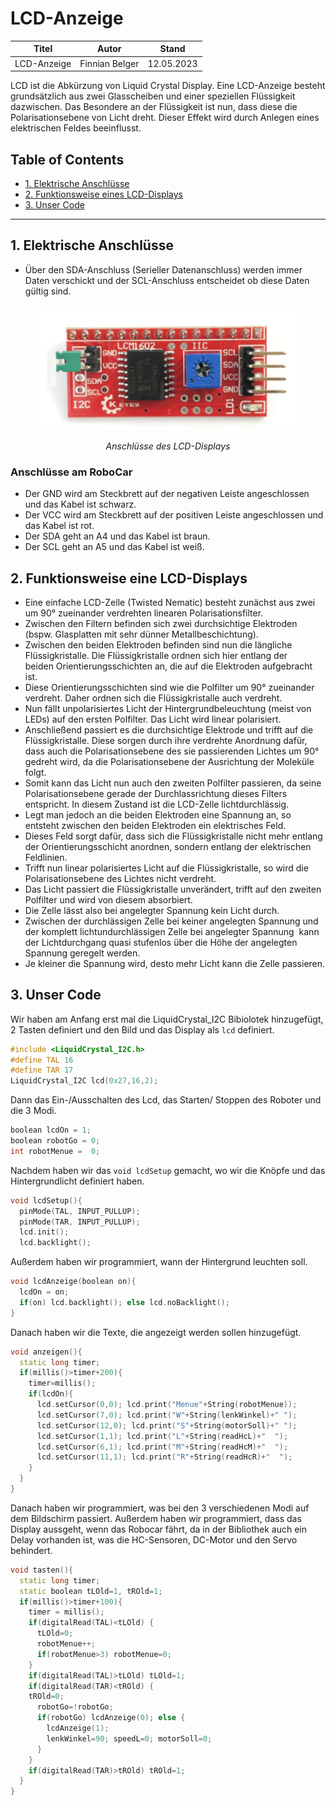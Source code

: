 # LCD-Anzeige

<div align = "center">
<table>
  <thead>
    <tr>
      <th align = "center">Titel</th>
      <th align = "center">Autor</th>
      <th align = "center">Stand</th>
    </tr>
  </thead>
  <tbody>
    <tr>
      <td align = "center">LCD-Anzeige</td>
      <td align = "center">Finnian Belger</td>
      <td align = "center">12.05.2023</td>
    </tr>
  </tbody>
</table>
</div>

LCD ist die Abkürzung von Liquid Crystal Display. 
Eine LCD-Anzeige besteht grundsätzlich aus zwei Glasscheiben und einer speziellen Flüssigkeit dazwischen. Das Besondere an der Flüssigkeit ist nun, dass diese die Polarisationsebene von Licht dreht. Dieser Effekt wird durch Anlegen eines elektrischen Feldes beeinflusst.

## Table of Contents

- [1. Elektrische Anschlüsse]()
- [2. Funktionsweise eines LCD-Displays]()
- [3. Unser Code]()

---

## 1. Elektrische Anschlüsse

- Über den SDA-Anschluss (Serieller Datenanschluss) werden immer Daten verschickt und der SCL-Anschluss entscheidet ob diese Daten gültig sind.

<div align = "center">
  <img src = "Elektrische Anschluesse.png" alt = "Anschlüsse des LCD-Displays" width = "auto" height = "200">
<p><i>Anschlüsse des LCD-Displays</i></p>
</div>

### Anschlüsse am RoboCar

- Der GND wird am Steckbrett auf der negativen Leiste angeschlossen und das Kabel ist schwarz.
- Der VCC wird am Steckbrett auf der positiven Leiste angeschlossen und das Kabel ist rot.
- Der SDA geht an A4 und das Kabel ist braun.
- Der SCL geht an A5 und das Kabel ist weiß.

## 2. Funktionsweise eine LCD-Displays

- Eine einfache LCD-Zelle (Twisted Nematic) besteht zunächst aus zwei um 90° zueinander verdrehten linearen Polarisationsfilter.
- Zwischen den Filtern befinden sich zwei durchsichtige Elektroden (bspw. Glasplatten mit sehr dünner Metallbeschichtung).
- Zwischen den beiden Elektroden befinden sind nun die längliche Flüssigkristalle. Die Flüssigkristalle ordnen sich hier entlang der beiden Orientierungsschichten an, die auf die Elektroden aufgebracht ist.
- Diese Orientierungsschichten sind wie die Polfilter um 90° zueinander verdreht. Daher ordnen sich die Flüssigkristalle auch verdreht.
- Nun fällt unpolarisiertes Licht der Hintergrundbeleuchtung (meist von LEDs) auf den ersten Polfilter. Das Licht wird linear polarisiert. 
- Anschließend passiert es die durchsichtige Elektrode und trifft auf die Flüssigkristalle. Diese sorgen durch ihre verdrehte Anordnung dafür, dass auch die Polarisationsebene des sie passierenden Lichtes um 90° gedreht wird, da die Polarisationsebene der Ausrichtung der Moleküle folgt.
- Somit kann das Licht nun auch den zweiten Polfilter passieren, da seine Polarisationsebene gerade der Durchlassrichtung dieses Filters entspricht. In diesem Zustand ist die LCD-Zelle lichtdurchlässig.
- Legt man jedoch an die beiden Elektroden eine Spannung an, so entsteht zwischen den beiden Elektroden ein elektrisches Feld.
- Dieses Feld sorgt dafür, dass sich die Flüssigkristalle nicht mehr entlang der Orientierungsschicht anordnen, sondern entlang der elektrischen Feldlinien.
- Trifft nun linear polarisiertes Licht auf die Flüssigkristalle, so wird die Polarisationsebene des Lichtes nicht verdreht.
- Das Licht passiert die Flüssigkristalle unverändert, trifft auf den zweiten Polfilter und wird von diesem absorbiert.
- Die Zelle lässt also bei angelegter Spannung kein Licht durch.
- Zwischen der durchlässigen Zelle bei keiner angelegten Spannung und der komplett lichtundurchlässigen Zelle bei angelegter Spannung  kann der Lichtdurchgang quasi stufenlos über die Höhe der angelegten Spannung geregelt werden.
- Je kleiner die Spannung wird, desto mehr Licht kann die Zelle passieren.

## 3. Unser Code

Wir haben am Anfang erst mal die LiquidCrystal_I2C Bibiolotek hinzugefügt, 2 Tasten definiert und den Bild und das Display als `lcd` definiert.

```C++
#include <LiquidCrystal_I2C.h>
#define TAL 16  
#define TAR 17 
LiquidCrystal_I2C lcd(0x27,16,2);
```

Dann das Ein-/Ausschalten des Lcd, das Starten/ Stoppen des Roboter und die 3 Modi.

```C++
boolean lcdOn = 1;  
boolean robotGo = 0;                   
int robotMenue =  0;
```

Nachdem haben wir das `void lcdSetup` gemacht, wo wir die Knöpfe und das Hintergrundlicht definiert haben. 

```C++
void lcdSetup(){
  pinMode(TAL, INPUT_PULLUP);
  pinMode(TAR, INPUT_PULLUP);
  lcd.init();
  lcd.backlight();
```

Außerdem haben wir programmiert, wann der Hintergrund leuchten soll.

```C++
void lcdAnzeige(boolean on){           
  lcdOn = on;
  if(on) lcd.backlight(); else lcd.noBacklight();
}
```

Danach haben wir die Texte, die angezeigt werden sollen hinzugefügt.

```C++
void anzeigen(){
  static long timer;
  if(millis()>timer+200){
    timer=millis();
    if(lcdOn){
      lcd.setCursor(0,0); lcd.print("Menue"+String(robotMenue));
      lcd.setCursor(7,0); lcd.print("W"+String(lenkWinkel)+" ");
      lcd.setCursor(12,0); lcd.print("S"+String(motorSoll)+" ");
      lcd.setCursor(1,1); lcd.print("L"+String(readHcL)+"  ");
      lcd.setCursor(6,1); lcd.print("M"+String(readHcM)+"  ");
      lcd.setCursor(11,1); lcd.print("R"+String(readHcR)+"  ");
    }
  }  
}
```

Danach haben wir programmiert, was bei den 3 verschiedenen Modi auf dem Bildschirm passiert. Außerdem haben wir programmiert, dass das Display aussgeht, wenn das Robocar fährt, da in der Bibliothek auch ein Delay vorhanden ist, was die HC-Sensoren, DC-Motor und den Servo behindert.

```C++
void tasten(){
  static long timer;
  static boolean tLOld=1, tROld=1;
  if(millis()>timer+100){
    timer = millis();
    if(digitalRead(TAL)<tLOld) {        
      tLOld=0;
      robotMenue++;
      if(robotMenue>3) robotMenue=0; 
    }
    if(digitalRead(TAL)>tLOld) tLOld=1;     
    if(digitalRead(TAR)<tROld) {        
    tROld=0;
      robotGo=!robotGo;
      if(robotGo) lcdAnzeige(0); else {
        lcdAnzeige(1);
        lenkWinkel=90; speedL=0; motorSoll=0; 
      }
    }
    if(digitalRead(TAR)>tROld) tROld=1;   
  }
}  
```
